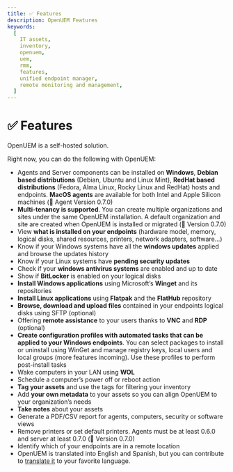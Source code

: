 ```yaml
---
title: ✅ Features
description: OpenUEM Features
keywords:
  [
    IT assets,
    inventory,
    openuem,
    uem,
    rmm,
    features,
    unified endpoint manager,
    remote monitoring and management,
  ]
---
```


# ✅ Features

OpenUEM is a self-hosted solution.

Right now, you can do the following with OpenUEM:

- Agents and Server components can be installed on **Windows**, **Debian based distributions** (Debian, Ubuntu and Linux Mint), **RedHat based distributions** (Fedora, Alma Linux, Rocky Linux and RedHat) hosts and endpoints. **MacOS agents** are available for both Intel and Apple Silicon machines (🎯 Agent Version 0.7.0)
- **Multi-tenancy is supported**. You can create multiple organizations and sites under the same OpenUEM installation. A default organization and site are created when OpenUEM is installed or migrated (🎯 Version 0.7.0)
- View **what is installed on your endpoints** (hardware model, memory, logical disks, shared resources, printers, network adapters, software…)
- Know if your Windows systems have all the **windows updates** applied and browse the updates history
- Know if your Linux systems have **pending security updates**
- Check if your **windows antivirus systems** are enabled and up to date
- Show if **BitLocker** is enabled on your logical disks
- **Install Windows applications** using Microsoft’s **Winget** and its repositories
- **Install Linux applications** using **Flatpak** and the **FlatHub** repository
- **Browse, download and upload files** contained in your endpoints logical disks using SFTP (optional)
- Offering **remote assistance** to your users thanks to **VNC** and **RDP** (optional)
- **Create configuration profiles with automated tasks that can be applied to your Windows endpoints**. You can select packages to install or uninstall using WinGet and manage registry keys, local users and local groups (more features incoming). Use these profiles to perform post-install tasks
- Wake computers in your LAN using **WOL**
- Schedule a computer’s power off or reboot action
- **Tag your assets** and use the tags for filtering your inventory
- Add **your own metadata** to your assets so you can align OpenUEM to your organization’s needs
- **Take notes** about your assets
- Generate a PDF/CSV report for agents, computers, security or software views
- Remove printers or set default printers. Agents must be at least 0.6.0 and server at least 0.7.0 (🎯 Version 0.7.0)
- Identify which of your endpoints are in a remote location
- OpenUEM is translated into English and Spanish, but you can contribute to [translate it](/docs/09-Development/02-i18n.md) to your favorite language.
